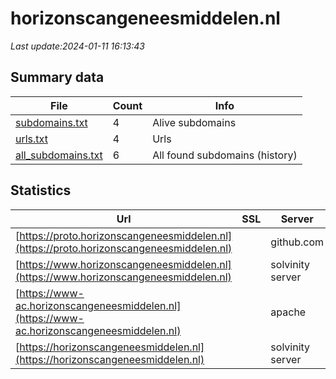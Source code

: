 # horizonscangeneesmiddelen.nl
*Last update:2024-01-11 16:13:43*
## Summary data
| File       | Count | Info |
|------------|-------|------|
|[subdomains.txt](/data/horizonscangeneesmiddelen/subdomains.txt)|4|Alive subdomains|
|[urls.txt](/data/horizonscangeneesmiddelen/urls.txt)|4|Urls|
|[all_subdomains.txt](/data/horizonscangeneesmiddelen/all_subdomains.txt)|6|All found subdomains (history)|
## Statistics
| Url | SSL | Server | Cookie | HSTS | CSP | XFO | XXP | RP | Tech |
|------------|-------|------|------|------|------|------|------|------|------|
|[https://proto.horizonscangeneesmiddelen.nl](https://proto.horizonscangeneesmiddelen.nl)| |github.com| | | | | |:white_check_mark: | |Fastly GitHub Pages...| |
|[https://www.horizonscangeneesmiddelen.nl](https://www.horizonscangeneesmiddelen.nl)| |solvinity server|:warning: |:white_check_mark: | |:warning: | |:white_check_mark: | |:white_check_mark: | |HSTS| |
|[https://www-ac.horizonscangeneesmiddelen.nl](https://www-ac.horizonscangeneesmiddelen.nl)| |apache| |:white_check_mark: | | | | |:white_check_mark: | |Apache HTTP Server B...| |
|[https://horizonscangeneesmiddelen.nl](https://horizonscangeneesmiddelen.nl)| |solvinity server|:warning: |:white_check_mark: | |:warning: | |:white_check_mark: | |:white_check_mark: | |Apache HTTP Server H...| |